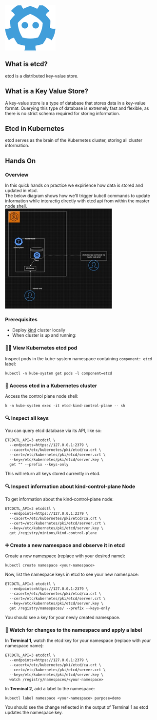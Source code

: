 ![etcd-icon](etcd-icon.png)


## What is etcd?
etcd is a distributed key-value store.

## What is a Key Value Store?
A key-value store is a type of database that stores data in a key-value format.
Querying this type of database is extremely fast and flexible, as there is no strict schema required for storing information.

## Etcd in Kubernetes
etcd serves as the brain of the Kubernetes cluster, storing all cluster information.

## Hands On
### Overview
In this quick hands on practice we expirience how data is stored and updated in etcd. <br>
The below diagram shows how we'll trigger kubctl commands to update information while interactig directly with etcd api from within the master node shell. <br>
![overview-diagram](hands-on-overview.jpg)


### Prerequisites
* Deploy [kind](https://kind.sigs.k8s.io/docs/user/quick-start/) cluster locally
* When cluster is up and running:

### 🕵️‍♂️  View Kubernetes etcd pod
Inspect pods in the kube-system namespace containing `component: etcd` label:

```
kubectl -n kube-system get pods -l component=etcd
```

### 🔐 Access etcd in a Kubernetes cluster
Access the control plane node shell:

```
k -n kube-system exec -it etcd-kind-control-plane -- sh
```

### 🔍 Inspect all keys
You can query etcd database via its API, like so:

```
ETCDCTL_API=3 etcdctl \
  --endpoints=https://127.0.0.1:2379 \
  --cacert=/etc/kubernetes/pki/etcd/ca.crt \
  --cert=/etc/kubernetes/pki/etcd/server.crt \
  --key=/etc/kubernetes/pki/etcd/server.key \
  get "" --prefix --keys-only
```

This will return all keys stored currently in etcd.

### 🔍 Inspect information about kind-control-plane Node
To get information about the kind-control-plane node:

```
ETCDCTL_API=3 etcdctl \
  --endpoints=https://127.0.0.1:2379 \
  --cacert=/etc/kubernetes/pki/etcd/ca.crt \
  --cert=/etc/kubernetes/pki/etcd/server.crt \
  --key=/etc/kubernetes/pki/etcd/server.key \
  get /registry/minions/kind-control-plane
```

### ➕ Create a new namespace and observe it in etcd
Create a new namespace (replace <your-namespace> with your desired name):

```
kubectl create namespace <your-namespace>
```

Now, list the namespace keys in etcd to see your new namespace:

```
ETCDCTL_API=3 etcdctl \
  --endpoints=https://127.0.0.1:2379 \
  --cacert=/etc/kubernetes/pki/etcd/ca.crt \
  --cert=/etc/kubernetes/pki/etcd/server.crt \
  --key=/etc/kubernetes/pki/etcd/server.key \
  get /registry/namespaces/ --prefix --keys-only
```

You should see a key for your newly created namespace.

### 👀 Watch for changes to the namespace and apply a label
In **Terminal 1**, watch the etcd key for your namespace (replace <your-namespace> with your namespace name):

```
ETCDCTL_API=3 etcdctl \
  --endpoints=https://127.0.0.1:2379 \
  --cacert=/etc/kubernetes/pki/etcd/ca.crt \
  --cert=/etc/kubernetes/pki/etcd/server.crt \
  --key=/etc/kubernetes/pki/etcd/server.key \
  watch /registry/namespaces/<your-namespace>
```

In **Terminal 2**, add a label to the namespace:

```
kubectl label namespace <your-namespace> purpose=demo
```

You should see the change reflected in the output of Terminal 1 as etcd updates the namespace key.

